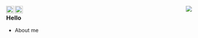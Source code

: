 <a href="https://twitter.com/xuandian">
  <img align="left" alt="Aox.CL | Twitter" width="21px" src="https://github.com/aptx5788/aptx5788/tree/main/assets/twitter.svg" />
</a>
<a href="https://www.instagram.com/aox.cl/">
  <img align="left" alt="Aox.CL | Instagram" width="21px" src="https://github.com/aptx5788/aptx5788/tree/main/assets/instagram.svg" />
</a>

<img align="right" src="https://github-readme-stats.vercel.app/api?username=aptx5788&show_icons=true&icon_color=CE1D2D&text_color=718096&bg_color=ffffff&hide_title=true" />

### Hello

- About me
